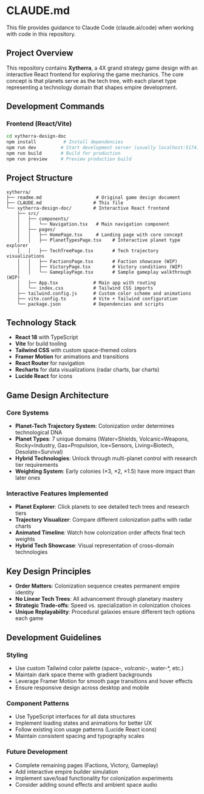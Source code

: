 # CLAUDE.md

This file provides guidance to Claude Code (claude.ai/code) when working with code in this repository.

## Project Overview

This repository contains **Xytherra**, a 4X grand strategy game design with an interactive React frontend for exploring the game mechanics. The core concept is that planets serve as the tech tree, with each planet type representing a technology domain that shapes empire development.

## Development Commands

### Frontend (React/Vite)
```bash
cd xytherra-design-doc
npm install          # Install dependencies
npm run dev         # Start development server (usually localhost:5174)
npm run build       # Build for production
npm run preview     # Preview production build
```

## Project Structure

```
xytherra/
├── readme.md                    # Original game design document
├── CLAUDE.md                   # This file
└── xytherra-design-doc/        # Interactive React frontend
    ├── src/
    │   ├── components/
    │   │   └── Navigation.tsx   # Main navigation component
    │   ├── pages/
    │   │   ├── HomePage.tsx     # Landing page with core concept
    │   │   ├── PlanetTypesPage.tsx    # Interactive planet type explorer
    │   │   ├── TechTreePage.tsx       # Tech trajectory visualizations
    │   │   ├── FactionsPage.tsx       # Faction showcase (WIP)
    │   │   ├── VictoryPage.tsx        # Victory conditions (WIP)
    │   │   └── GameplayPage.tsx       # Sample gameplay walkthrough (WIP)
    │   ├── App.tsx             # Main app with routing
    │   └── index.css           # Tailwind CSS imports
    ├── tailwind.config.js      # Custom color scheme and animations
    ├── vite.config.ts          # Vite + Tailwind configuration
    └── package.json            # Dependencies and scripts
```

## Technology Stack

- **React 18** with TypeScript
- **Vite** for build tooling
- **Tailwind CSS** with custom space-themed colors
- **Framer Motion** for animations and transitions
- **React Router** for navigation
- **Recharts** for data visualizations (radar charts, bar charts)
- **Lucide React** for icons

## Game Design Architecture

### Core Systems
- **Planet-Tech Trajectory System**: Colonization order determines technological DNA
- **Planet Types**: 7 unique domains (Water=Shields, Volcanic=Weapons, Rocky=Industry, Gas=Propulsion, Ice=Sensors, Living=Biotech, Desolate=Survival)
- **Hybrid Technologies**: Unlock through multi-planet control with research tier requirements
- **Weighting System**: Early colonies (×3, ×2, ×1.5) have more impact than later ones

### Interactive Features Implemented
- **Planet Explorer**: Click planets to see detailed tech trees and research tiers
- **Trajectory Visualizer**: Compare different colonization paths with radar charts
- **Animated Timeline**: Watch how colonization order affects final tech weights
- **Hybrid Tech Showcase**: Visual representation of cross-domain technologies

## Key Design Principles

- **Order Matters**: Colonization sequence creates permanent empire identity
- **No Linear Tech Trees**: All advancement through planetary mastery
- **Strategic Trade-offs**: Speed vs. specialization in colonization choices
- **Unique Replayability**: Procedural galaxies ensure different tech options each game

## Development Guidelines

### Styling
- Use custom Tailwind color palette (space-*, volcanic-*, water-*, etc.)
- Maintain dark space theme with gradient backgrounds
- Leverage Framer Motion for smooth page transitions and hover effects
- Ensure responsive design across desktop and mobile

### Component Patterns
- Use TypeScript interfaces for all data structures
- Implement loading states and animations for better UX  
- Follow existing icon usage patterns (Lucide React icons)
- Maintain consistent spacing and typography scales

### Future Development
- Complete remaining pages (Factions, Victory, Gameplay)
- Add interactive empire builder simulation
- Implement save/load functionality for colonization experiments
- Consider adding sound effects and ambient space audio